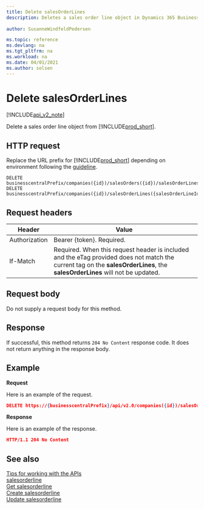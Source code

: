 ```yaml
---
title: Delete salesOrderLines  
description: Deletes a sales order line object in Dynamics 365 Business Central.
 
author: SusanneWindfeldPedersen

ms.topic: reference
ms.devlang: na
ms.tgt_pltfrm: na
ms.workload: na
ms.date: 04/01/2021
ms.author: solsen
---
```


# Delete salesOrderLines

[!INCLUDE[api_v2_note](../../../includes/api_v2_note.md)]

Delete a sales order line object from [!INCLUDE[prod_short](../../../includes/prod_short.md)].

## HTTP request
Replace the URL prefix for [!INCLUDE[prod_short](../../../includes/prod_short.md)] depending on environment following the [guideline](../../v2.0/endpoints-apis-for-dynamics.md).
```
DELETE businesscentralPrefix/companies({id})/salesOrders({id})/salesOrderLines({salesCreditMemoLineId})
DELETE businesscentralPrefix/companies({id})/salesOrderLines({salesOrderLineId})
```

## Request headers

|Header|Value|
|------|-----|
|Authorization  |Bearer {token}. Required. |
|If-Match       |Required. When this request header is included and the eTag provided does not match the current tag on the **salesOrderLines**, the **salesOrderLines** will not be updated. |

## Request body
Do not supply a request body for this method.

## Response
If successful, this method returns ```204 No Content``` response code. It does not return anything in the response body.

## Example

**Request**

Here is an example of the request.

```json
DELETE https://{businesscentralPrefix}/api/v2.0/companies({id})/salesOrders({id})/salesOrderLines({salesOrderLineId})
```

**Response** 

Here is an example of the response. 

```json
HTTP/1.1 204 No Content
```

## See also
[Tips for working with the APIs](../../../developer/devenv-connect-apps-tips.md)    
[salesorderline](../resources/dynamics_salesorderline.md)    
[Get salesorderline](dynamics_salesorderline_Get.md)    
[Create salesorderline](dynamics_salesorderline_Create.md)    
[Update salesorderline](dynamics_salesorderline_Update.md)    
